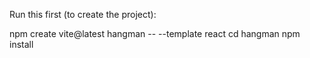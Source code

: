 Run this first (to create the project):

npm create vite@latest hangman -- --template react
cd hangman
npm install

